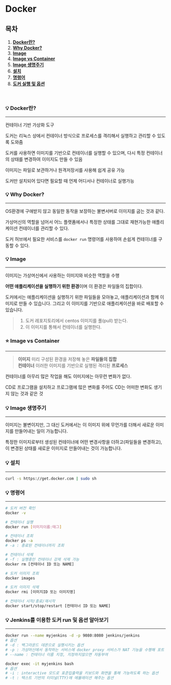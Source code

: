 # Docker

## 목차
1. [**Docker란?**](#1)
2. [**Why Docker?**](#2)
3. [**Image**](#3)
4. [**Image vs Container**](#4)
5. [**Image 생명주기**](#5)
6. [**설치**](#6)
7. [**명령어**](#7)
8. [**도커 실행 및 옵션**](#8)

<br/>

<div id="1"></div>

### 💡 Docker란?
---
컨테이너 기반 가상화 도구

도커는 리눅스 상에서 컨테이너 방식으로 프로세스를 격리해서 실행하고 관리할 수 있도록 도와줌

도커를 사용하면 이미지를 기반으로 컨테이너를 실행할 수 있으며, 다시 특정 컨테이너의 상태를 변경하여 이미지도 만들 수 있음

이미지는 파일로 보관하거나 원격저장서를 사용해 쉽게 공유 가능

도커만 설치되어 있다면 필요할 때 언제 어디서나 컨테이너로 실행가능


<div id="2"></div>

### 💡 Why Docker?
---
OS환경에 구애받지 않고 동일한 동작을 보장하는 불변서버로 이미지를 굽는 것과 같다.

가상머신의 역할을 넘어서 어느 플랫폼에서나 특정한 상태를 그대로 재현가능한 애플리케이션 컨테이너를 관리할 수 있다.

도커 허브에서 필요한 서비스를 `docker run` 명령어를 사용하여 손쉽게 컨테이너를 구동할 수 있다.

<div id="3"></div>

### 💡 Image
---
이미지는 가상머신에서 사용하는 이미지와 비슷한 역할을 수행

**어떤 애플리케이션을 실행하기 위한 환경**이며 이 환경은 파일들의 집합이다.

도커에서는 애플리케이션을 실행하기 위한 파일들을 모아놓고, 애플리케이션과 함께 이미지로 만들 수 있습니다. 그리고 이 이미지를 기반으로 애플리케이션을 바로 배포할 수 있습니다.

> 1. 도커 레포지토리에서 centos 이미지를 풀(pull) 받는다. <br/>
> 2. 이 이미지를 통해서 컨테이너를 실행한다.

<div id="4"></div>

### ⭐ Image vs Container
---
> **이미지** 미리 구성된 환경을 저장해 놓은 **파일들의 집합** <br/>
> **컨테이너** 이러한 이미지를 기반으로 실행된 격리된 **프로세스**

컨테이너를 아무리 많은 작업을 해도 이미지에는 아무런 변화가 없다.

CD로 프로그램을 설치하고 프로그램에 많은 변화를 주어도 CD는 어떠한 변화도 생기지 않는 것과 같은 것

<div id="5"></div>

### 💡 Image 생명주기
---
이미지는 불변이지만, 그 대신 도커에서는 이 이미지 위에 무언가를 더해서 새로운 이미지를 만들어내는 일이 가능합니다.

특정한 이미지로부터 생성된 컨테이너에 어떤 변경사항을 더하고(파일들을 변경하고), 이 변경된 상태를 새로운 이미지로 만들어내는 것이 가능합니다.

<div id="6"></div>

### 💡 설치
---
```bash
curl -s https://get.docker.com | sudo sh
```

<div id="7"></div>

### 💡 명령어
---
```bash
# 도커 버전 확인
docker -v

# 컨테이너 실행
docker run [이미지이름:태그]

# 컨테이너 조회
docker ps -a
# -a : 종료된 컨테이너까지 조회

# 컨테이너 삭제
# -f : 실행중인 컨테이너 강제 삭제 가능
docker rm [컨테이너 ID 또는 NAME]

# 도커 이미지 조회
docker images

# 도커 이미지 삭제
docker rmi [이미지ID 또는 이미지명]

# 컨테이너 시작/종료/재시작
docker start/stop/restart [컨테이너 ID 또는 NAME]

```

<div id="8"></div>

### 💡 Jenkins를 이용한 도커 run 및 옵션 알아보기
---
```bash
docker run --name myjenkins -d -p 9080:8080 jenkins/jenkins
# 옵션
# -d : 백그라운드 데몬으로 실행시키는 옵션
# -p : 가상머신에서 동작하는 서비스에 docker proxy 서비스가 NAT 기능을 수행해 포트 포워딩을 해주어 실제머신 IP로 서비스에 접속이 가능하도록 해준다.
# --name : 컨테이너 이름 지정, 지정하지않으면 자동부여

docker exec -it myjenkins bash 
# 옵션
# -i : interactive 모드로 표준입출력을 키보드와 화면을 통해 가능하도록 하는 옵션
# -t : 텍스트 기반의 터미널(TTY)에 에뮬레이션 해주는 옵션
```